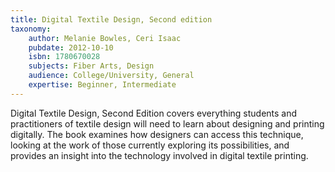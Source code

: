 ```yaml
---
title: Digital Textile Design, Second edition
taxonomy:
	author: Melanie Bowles, Ceri Isaac
	pubdate: 2012-10-10
	isbn: 1780670028
	subjects: Fiber Arts, Design
	audience: College/University, General
	expertise: Beginner, Intermediate
---
```

Digital Textile Design, Second Edition covers everything students and practitioners of textile design will need to learn about designing and printing digitally. The book examines how designers can access this technique, looking at the work of those currently exploring its possibilities, and provides an insight into the technology involved in digital textile printing.